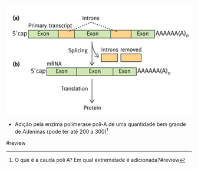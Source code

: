 
![Pasted image 20210406211613.png](Pasted%20image%2020210406211613.png)
+ Adição pela enzima polimerase poli-A de uma quantidade bem grande de Adeninas (pode ter até 200 a 300)[^656259]

[^656259]: O que é a cauda poli A? Em qual extremidade é adicionada?#review 

#review 